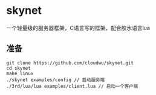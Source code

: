 # skynet

一个轻量级的服务器框架，C语言写的框架，配合胶水语言lua

## 准备

```shell
git clone https://github.com/cloudwu/skynet.git
cd skynet
make linux
./skynet examples/config // 启动服务端
./3rd/lua/lua examples/client.lua // 启动一个客户端
```

